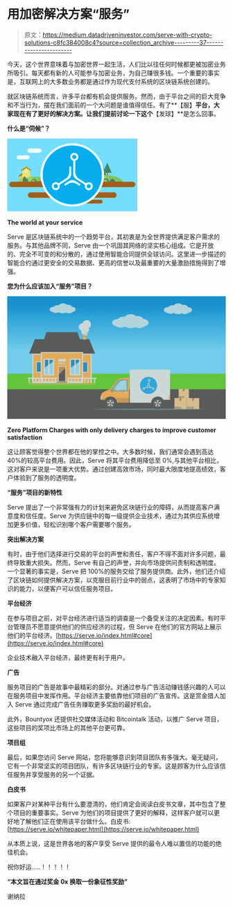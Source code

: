 # 用加密解决方案“服务”

> 原文：<https://medium.datadriveninvestor.com/serve-with-crypto-solutions-c8fc384008c4?source=collection_archive---------37----------------------->

今天，这个世界意味着与加密世界一起生活，人们比以往任何时候都更被加密业务所吸引。每天都有新的人可能参与加密业务，为自己赚很多钱。一个重要的事实是，互联网上的大多数业务都是通过作为现代支付系统的区块链系统创建的。

就区块链系统而言，许多平台都有机会提供服务。然而，由于平台之间的巨大竞争和不当行为，摆在我们面前的一个大问题是谁值得信任。有了**【服】**平台，大家现在有了更好的解决方案。让我们提前讨论一下这个**【发球】**是怎么回事。

**什么是“伺候”？**

![](img/733890cfa368c4db5225e71032da7ad3.png)

**The world at your service**

Serve 是区块链系统中的一个趋势平台，其初衷是为全世界提供满足客户需求的服务。与其他品牌不同，Serve 由一个巩固其网络的坚实核心组成。它是开放的、完全不可变的和分散的，通过使用智能合同提供全球访问。这里进一步描述的智能合约通过更安全的交易数据、更高的信誉以及最重要的大量激励措施得到了增强。

**您为什么应该加入“服务”项目？**

![](img/646b86954eaf5fb557428e94b7bd6396.png)

**Zero Platform Charges with only delivery charges to improve customer satisfaction**

这让顾客觉得整个世界都在他的掌控之中。大多数时候，我们通常会遇到高达 40%的较高平台费用。因此，Serve 将其平台费用降低至 0%,与其他平台相比，这对客户来说是一项重大优势。通过创建高效市场，同时最大限度地提高绩效，客户体验到了服务的透明度。

**“服务”项目的新特性**

Serve 提出了一个非常强有力的计划来避免区块链行业的障碍，从而提高客户满意度和信任度。Serve 为供应链中的每一级提供企业技术，通过为其供应系统增加更多价值，轻松识别哪个客户需要哪个服务。

**突出解决方案**

有时，由于他们选择进行交易的平台的声誉和责任，客户不得不面对许多问题，最终导致重大损失。然而，Serve 有自己的声誉，并向市场提供问责制和透明度。一个显著的事实是，Serve 把 100%的服务交给了服务提供商。此外，他们还介绍了区块链如何提供解决方案，以克服目前行业中的弱点，这表明了市场中的专家知识的能力，以便客户可以信任服务项目。

**平台经济**

在参与项目之前，对平台经济进行适当的调查是一个备受关注的决定因素。有时平台管理员不愿意提供他们的供应经济的过程，但 Serve 在他们的官方网站上展示他们的平台经济。[https://serve.io/index.html#core](https://serve.io/index.html#core)

企业技术融入平台经济，最终更有利于用户。

**广告**

服务项目的广告是故事中最精彩的部分。对通过参与广告活动赚钱感兴趣的人可以在服务项目中发挥作用。平台经济主要依靠他们项目的广告宣传。这是赏金猎人加入 Serve 通过完成广告任务赚取更多奖励的最好机会。

此外，Bountyox 还提供社交媒体活动和 Bitcointalk 活动，以推广 Serve 项目，这些项目的奖项比市场上的其他平台更可靠。

**项目组**

最后，如果您访问 Serve 网站，您将能够意识到项目团队有多强大。毫无疑问，它有一个非常坚实的项目团队，有许多区块链行业的专家。这是顾客为什么应该信任服务并享受服务的另一个证据。

**白皮书**

如果客户对某种平台有什么要澄清的，他们肯定会阅读白皮书文章，其中包含了整个项目的重要事实。Serve 为他们的项目提供了更好的解释，这样客户就可以更好地了解他们正在使用该平台做什么。白皮书:[https://serve.io/whitepaper.html](https://serve.io/whitepaper.html)

从本质上说，这是世界各地的客户享受 Serve 提供的最令人难以置信的功能的绝佳机会。

祝你好运…..！！！！！

**“本文旨在通过奖金 0x 换取一份象征性奖励”**

谢纳拉